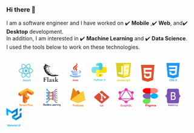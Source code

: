 ### Hi there 👋
I am a software engineer and I have worked on :heavy_check_mark: **Mobile** ,:heavy_check_mark: **Web**, and:heavy_check_mark: **Desktop** development.  
In addition, I am interested in :heavy_check_mark: **Machine Learning** and :heavy_check_mark: **Data Science**.  
I used the tools below to work on these technologies.\
\
\
&nbsp;&nbsp;&nbsp;&nbsp;&nbsp;&nbsp;&nbsp;&nbsp;<img src="https://github.com/shkhaider2015/shkhaider2015/blob/main/asset/react.png" width="43" height="50"/>&nbsp;&nbsp;&nbsp;&nbsp;&nbsp;&nbsp;<img src="https://github.com/shkhaider2015/shkhaider2015/blob/main/asset/flask.png" width="40" height="50"/>&nbsp;&nbsp;&nbsp;&nbsp;&nbsp;&nbsp;<img src="https://github.com/shkhaider2015/shkhaider2015/blob/main/asset/java.png" width="40" height="50"/>&nbsp;&nbsp;&nbsp;&nbsp;&nbsp;&nbsp;<img src="https://github.com/shkhaider2015/shkhaider2015/blob/main/asset/python.png" width="40" height="50"/>&nbsp;&nbsp;&nbsp;&nbsp;&nbsp;&nbsp;<img src="https://github.com/shkhaider2015/shkhaider2015/blob/main/asset/javascript-1%202.png" width="40" height="50"/>&nbsp;&nbsp;&nbsp;&nbsp;&nbsp;&nbsp;<img src="https://github.com/shkhaider2015/shkhaider2015/blob/main/asset/html5.png" width="40" height="45"/>&nbsp;&nbsp;&nbsp;&nbsp;&nbsp;&nbsp; <img src="https://github.com/shkhaider2015/shkhaider2015/blob/main/asset/css-3.png" width="40" height="50"/> 


&nbsp;&nbsp;&nbsp;&nbsp;&nbsp;&nbsp;&nbsp;&nbsp;<img src="https://github.com/shkhaider2015/shkhaider2015/blob/main/asset/tensorflow-2.png" width="40" height="50"/>&nbsp;&nbsp;&nbsp;&nbsp;&nbsp;&nbsp;<img src="https://github.com/shkhaider2015/shkhaider2015/blob/main/asset/deep-learning.png" width="50" height="50"/>&nbsp;&nbsp;&nbsp;&nbsp;&nbsp;&nbsp;<img src="https://github.com/shkhaider2015/shkhaider2015/blob/main/asset/firebase-1.png" width="40" height="50"/>&nbsp;&nbsp;&nbsp;&nbsp;&nbsp;&nbsp;<img src="https://github.com/shkhaider2015/shkhaider2015/blob/main/asset/git-icon.png" width="40" height="50"/>&nbsp;&nbsp;&nbsp;&nbsp;&nbsp;&nbsp;<img src="https://github.com/shkhaider2015/shkhaider2015/blob/main/asset/graphql.png" width="40" height="50"/>&nbsp;&nbsp;&nbsp;&nbsp;&nbsp;&nbsp;<img src="https://github.com/shkhaider2015/shkhaider2015/blob/main/asset/figma-1.png" width="40" height="50"/>&nbsp;&nbsp;&nbsp;&nbsp; <img src="https://github.com/shkhaider2015/shkhaider2015/blob/main/asset/bootstrap-5-1.png" width="40" height="50"/> &nbsp;&nbsp;&nbsp;&nbsp; <img src="https://github.com/shkhaider2015/shkhaider2015/blob/main/asset/material-ui-1.png" width="40" height="50"/>

\
&nbsp;&nbsp;&nbsp;&nbsp;&nbsp;&nbsp;&nbsp;&nbsp;&nbsp;&nbsp;&nbsp;&nbsp;&nbsp;&nbsp;&nbsp;&nbsp;&nbsp;&nbsp;

[//]: <> (https://github-readme-stats.vercel.app/api/top-langs/?username=shkhaider2015&layout=compact&langs_count=10&theme=calm)
